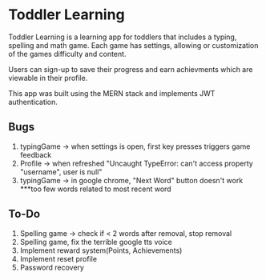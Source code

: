 # Toddler Learning

Toddler Learning is a learning app for toddlers that includes a typing, spelling and math game. Each game has settings, allowing or customization of the games difficulty and content.

Users can sign-up to save their progress and earn achievments which are viewable in their profile.

This app was built using the MERN stack and implements JWT authentication.

## Bugs

1. typingGame -> when settings is open, first key presses triggers game feedback
2. Profile -> when refreshed "Uncaught TypeError: can't access property "username", user is null"
3. typingGame -> in google chrome, "Next Word" button doesn't work \*\*\*too few words related to most recent word

## To-Do

1. Spelling game -> check if < 2 words after removal, stop removal
2. Spelling game, fix the terrible google tts voice
3. Implement reward system(Points, Achievements)
4. Implement reset profile
5. Password recovery
